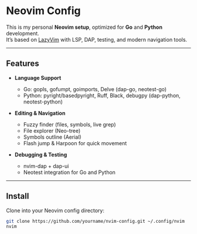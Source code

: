 
# Neovim Config

This is my personal **Neovim setup**, optimized for **Go** and **Python** development.  
It’s based on [LazyVim](https://github.com/LazyVim/LazyVim) with LSP, DAP, testing, and modern navigation tools.

---

## Features
- **Language Support**
  - Go: gopls, gofumpt, goimports, Delve (dap-go, neotest-go)
  - Python: pyright/basedpyright, Ruff, Black, debugpy (dap-python, neotest-python)

- **Editing & Navigation**
  - Fuzzy finder (files, symbols, live grep)
  - File explorer (Neo-tree)
  - Symbols outline (Aerial)
  - Flash jump & Harpoon for quick movement

- **Debugging & Testing**
  - nvim-dap + dap-ui
  - Neotest integration for Go and Python

---

## Install
Clone into your Neovim config directory:

```bash
git clone https://github.com/yourname/nvim-config.git ~/.config/nvim
nvim

